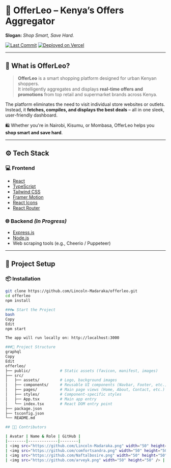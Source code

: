 # 🦁 OfferLeo – Kenya’s Offers Aggregator

**Slogan:** _Shop Smart, Save Hard._

[![Last Commit](https://img.shields.io/github/last-commit/Lincoln-Madaraka/offerleo?color=orange&style=flat-square)](https://github.com/Lincoln-Madaraka/offerleo/commits)
[![Deployed on Vercel](https://img.shields.io/badge/Live%20Site-Vercel-000?logo=vercel&style=flat-square)](https://offerleo.vercel.app)

---

## 🛒 What is OfferLeo?

> **OfferLeo** is a smart shopping platform designed for urban Kenyan shoppers.  
It intelligently aggregates and displays **real-time offers and promotions** from top retail and supermarket brands across Kenya.

The platform eliminates the need to visit individual store websites or outlets. Instead, it **fetches, compiles, and displays the best deals** – all in one sleek, user-friendly dashboard.

🛍️ Whether you're in Nairobi, Kisumu, or Mombasa, OfferLeo helps you **shop smart and save hard**.

---

## ⚙️ Tech Stack

### 💻 Frontend
- [React](https://reactjs.org/)
- [TypeScript](https://www.typescriptlang.org/)
- [Tailwind CSS](https://tailwindcss.com/)
- [Framer Motion](https://www.framer.com/motion/)
- [React Icons](https://react-icons.github.io/react-icons/)
- [React Router](https://reactrouter.com/)

### 🌐 Backend _(In Progress)_
- [Express.js](https://expressjs.com/)
- [Node.js](https://nodejs.org/)
- Web scraping tools (e.g., Cheerio / Puppeteer)

---

## 🚀 Project Setup

### 📦 Installation

```bash
git clone https://github.com/Lincoln-Madaraka/offerleo.git
cd offerleo
npm install

###▶️ Start the Project
bash
Copy
Edit
npm start

The app will run locally on: http://localhost:3000

###📁 Project Structure
graphql
Copy
Edit
offerleo/
├── public/             # Static assets (favicon, manifest, images)
├── src/
│   ├── assets/         # Logo, background images
│   ├── components/     # Reusable UI components (Navbar, Footer, etc.)
│   ├── pages/          # Main page views (Home, About, Contact, etc.)
│   ├── styles/         # Component-specific styles
│   ├── App.tsx         # Main app entry
│   └── index.tsx       # React DOM entry point
├── package.json
├── tsconfig.json
└── README.md

## 🧑‍💻 Contributors

| Avatar | Name & Role | GitHub |
|--------|-------------|--------|
| <img src="https://github.com/Lincoln-Madaraka.png" width="50" height="50" /> | **Lincoln Madaraka**<br/>_Team Lead_ | [@Lincoln-Madaraka](https://github.com/Lincoln-Madaraka) |
| <img src="https://github.com/comfortsandra.png" width="50" height="50" /> | **Sandra Lewa**<br/>_Team Member_ | [@comfortsandra](https://github.com/comfortsandra) |
| <img src="https://github.com/Naftalbosire.png" width="50" height="50" /> | **Naftali Bosire**<br/>_Team Member_ | [@Naftalbosire](https://github.com/Naftalbosire) |
| <img src="https://github.com/arveyk.png" width="50" height="50" /> | **Harvey Kisiangani**<br/>_Team Member_ | [@arveyk](https://github.com/arveyk) |
